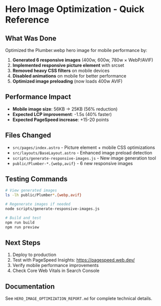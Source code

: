 # Hero Image Optimization - Quick Reference

## What Was Done

Optimized the Plumber.webp hero image for mobile performance by:

1. **Generated 6 responsive images** (400w, 600w, 780w × WebP/AVIF)
2. **Implemented responsive picture element** with srcset
3. **Removed heavy CSS filters** on mobile devices
4. **Disabled animations** on mobile for better performance
5. **Optimized image preloading** (now loads 400w AVIF)

## Performance Impact

- **Mobile image size**: 56KB → 25KB (56% reduction)
- **Expected LCP improvement**: -1.5s (40% faster)
- **Expected PageSpeed increase**: +15-20 points

## Files Changed

- `src/pages/index.astro` - Picture element + mobile CSS optimizations
- `src/layouts/BaseLayout.astro` - Enhanced image preload detection
- `scripts/generate-responsive-images.js` - New image generation tool
- `public/Plumber-*.{webp,avif}` - 6 new responsive images

## Testing Commands

```bash
# View generated images
ls -lh public/Plumber*.{webp,avif}

# Regenerate images if needed
node scripts/generate-responsive-images.js

# Build and test
npm run build
npm run preview
```

## Next Steps

1. Deploy to production
2. Test with PageSpeed Insights: https://pagespeed.web.dev/
3. Verify mobile performance improvements
4. Check Core Web Vitals in Search Console

## Documentation

See `HERO_IMAGE_OPTIMIZATION_REPORT.md` for complete technical details.
